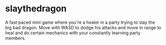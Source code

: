 # slaythedragon
A fast paced mini game where you're a healer in a party trying to slay the big bad dragon. Move with WASD to dodge his attacks and move in range to heal and do certain mechanics with your constantly learning party members.
